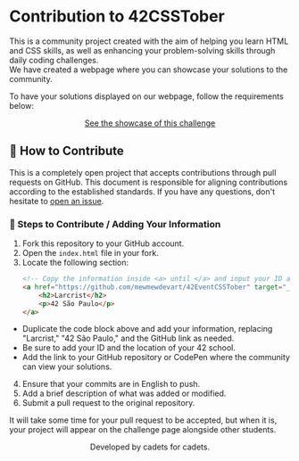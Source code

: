 # Contribution to 42CSSTober
This is a community project created with the aim of helping you learn HTML and CSS skills, as well as enhancing your problem-solving skills through daily coding challenges.  <br> We have created a webpage where you can showcase your solutions to the community.

To have your solutions displayed on our webpage, follow the requirements below:
<p align="center">
  <a href="https://mewmewdevart.github.io/42CSSTober/" target="_blank">See the showcase of this challenge</a>
</p>

## 👥 How to Contribute
This is a completely open project that accepts contributions through pull requests on GitHub. This document is responsible for aligning contributions according to the established standards. If you have any questions, don't hesitate to [open an issue](https://github.com/mewmewdevart/42CSSTober/issues).

### 📝 Steps to Contribute / Adding Your Information
1. Fork this repository to your GitHub account.
3. Open the `index.html` file in your fork.
4. Locate the following section:
   ```html
   <!-- Copy the information inside <a> until </a> and input your ID and the location of your 42 school -->
   <a href="https://github.com/mewmewdevart/42EventCSSTober" target="_blank" class="card">
       <h2>Larcrist</h2>
       <p>42 São Paulo</p>
   </a>
  - Duplicate the code block above and add your information, replacing "Larcrist," "42 São Paulo," and the GitHub link as needed.
  - Be sure to add your ID and the location of your 42 school.
  - Add the link to your GitHub repository or CodePen where the community can view your solutions.
4. Ensure that your commits are in English to push.
5. Add a brief description of what was added or modified.
6. Submit a pull request to the original repository.

It will take some time for your pull request to be accepted, but when it is, your project will appear on the challenge page alongside other students.

<p align="center">
	Developed by cadets for cadets.
</p>
